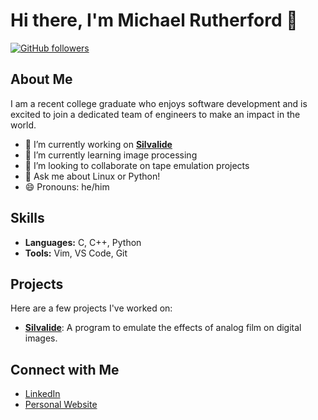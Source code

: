 # Hi there, I'm Michael Rutherford 👋

[![GitHub followers](https://img.shields.io/github/followers/michaelrutherford?label=Follow&style=social)](https://github.com/michaelrutherford)

## About Me

I am a recent college graduate who enjoys software development and is excited to join a dedicated team of engineers to make an impact in the world.

- 🔭 I’m currently working on [**Silvalide**](https://github.com/michaelrutherford/silvalide)
- 🌱 I’m currently learning image processing
- 👯 I’m looking to collaborate on tape emulation projects
- 💬 Ask me about Linux or Python!
- 😄 Pronouns: he/him

## Skills

- **Languages:** C, C++, Python
- **Tools:** Vim, VS Code, Git

## Projects

Here are a few projects I've worked on:

- [**Silvalide**](https://github.com/michaelrutherford/silvalide): A program to emulate the effects of analog film on digital images.

## Connect with Me

- [LinkedIn](https://www.linkedin.com/in/michaelloganrutherford)
- [Personal Website](https://michaelrutherford.github.io/)

